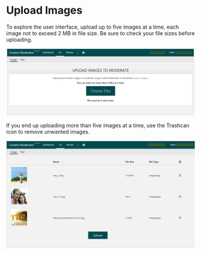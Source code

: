 <!-- 
NavPath: Content Moderator/Review Tool User Guide
LinkLabel: Upload Images
Url: content-moderator/documentation/review-tool-user-guide/upload-images
Weight: 187
-->

# Upload Images #

To explore the user interface, upload up to five images at a time, each image not to exceed 2 MB in file size. Be sure to check your file sizes before uploading.

![Upload Images](images/1-Try-Image-1.PNG)

If you end up uploading more than five images at a time, use the Trashcan icon to remove unwanted images.

![Submit Images](images/1-Try-Image-2.PNG)



